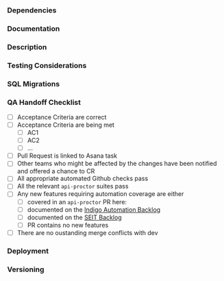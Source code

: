 <!--
	Niche Back-End PR Template
	Don't Forget:
	- Add your PR to any relevant github boards
	- Tag your PR with the BACK_END label
-->

<!-- CC relevant team members -->

### Dependencies

<!-- Does this PR depend on other PRs in the pipeline? Same service, other services, go-common etc.  If
  it depends on other PRs within the same repository, link github diffs between these PRs for ease of review -->

### Documentation

<!-- Link(s) to documentation relevant to the work, such as issues, wiki, tech debt cards, etc. -->

### Description

<!-- A plain-English overview of the work involved in this PR. -->

### Testing Considerations

<!-- Any specific testing considerations for this PR: dependencies, sample UUIDs, test data etc. -->

<!-- If this PR will not be tested by a QAE, remember to add the "NO QA" label. -->

### SQL Migrations

<!-- Uncomment and fill out the following section if this PR contains any alterations to the service's database -->

<!--
    Migration Script: <link to migration script file>
    Description: <a description of the specific schema or data changes made by this migration script>

    Keep this tag - the data enablement team will be notified via email of any changes: @nicheinc/data-enablement
-->

<!-- Does this PR add PII to a new table? Consult Anonymizing User Data: https://bookstack.niche.team/books/back-end-patterns-practices/page/anonymizing-user-data -->

### QA Handoff Checklist

<!-- Set of steps to take to verify that this PR is in fact ready to hand off to QA. -->

- [ ] Acceptance Criteria are correct
- [ ] Acceptance Criteria are being met
  - [ ] AC1
  - [ ] AC2
  - [ ] ...
- [ ] Pull Request is linked to Asana task
- [ ] Other teams who might be affected by the changes have been notified and
      offered a chance to CR
- [ ] All appropriate automated Github checks pass
- [ ] All the relevant `api-proctor` suites pass
- [ ] Any new features requiring automation coverage are either
  - [ ] covered in an `api-proctor` PR here:
  - [ ] documented on the [Indigo Automation
        Backlog](https://app.asana.com/0/1204031336473161/list)
  - [ ] documented on the [SEIT Backlog](https://app.asana.com/0/1202082245735211/list)
  - [ ] PR contains no new features
- [ ] There are no oustanding merge conflicts with dev

### Deployment

<!-- Any deployment considerations for this PR, including dependencies, necessary order of operations, etc. -->

<!-- Does this PR represent a new back-end component that has never been deployed before? Consult the Production Readiness Checklist: https://docs.google.com/document/d/1MUjrz0m-zbTc4wmvxdmbCm6B2ML8fAluU7u9CqLSG9g/edit -->

<!-- Does this PR update the Go, pgsql, or kafkalib versions? Does it add CI, an OpenAPI schema, or metrics? If so, make sure to update the BE Code Owners spreadsheet: https://docs.google.com/spreadsheets/d/1q-BL9Ak0JVH9OwOa_q8vzQ2RzleVr2znk48f_rNh0v0 -->

<!-- If assistance is required from infrastructure (e.g. deploying a new service) consider making a request using this form: https://form.asana.com/?k=xVoCwpuX5uzj4Au4ALc0Yw&d=684757491145461 -->

### Versioning

<!-- Indicate whether this is a Major, Minor, or Patch bump and explain why. -->
